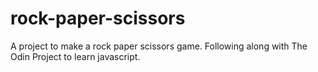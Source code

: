 # rock-paper-scissors

A project to make a rock paper scissors game. 
Following along with The Odin Project to learn javascript.
